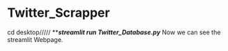 # Twitter_Scrapper
cd desktop/////
*********streamlit run Twitter_Database.py*******
Now we can see the streamlit Webpage.
